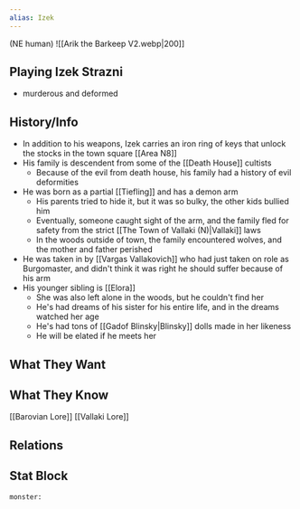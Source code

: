 ```yaml
---
alias: Izek
---
```

(NE human)
![[Arik the Barkeep V2.webp|200]]
## Playing Izek Strazni
- murderous and deformed

## History/Info
- In addition to his weapons, Izek carries an iron ring of keys that unlock the stocks in the town square [[Area N8]]
- His family is descendent from some of the [[Death House]] cultists
	- Because of the evil from death house, his family had a history of evil deformities
- He was born as a partial [[Tiefling]] and has a demon arm
	- His parents tried to hide it, but it was so bulky, the other kids bullied him
	- Eventually, someone caught sight of the arm, and the family fled for safety from the strict [[The Town of Vallaki (N)|Vallaki]] laws
	- In the woods outside of town, the family encountered wolves, and the mother and father perished
- He was taken in by [[Vargas Vallakovich]] who had just taken on role as Burgomaster, and didn't think it was right he should suffer because of his arm
- His younger sibling is [[Elora]]
	- She was also left alone in the woods, but he couldn't find her
	- He's had dreams of his sister for his entire life, and in the dreams watched her age
	- He's had tons of [[Gadof Blinsky|Blinsky]] dolls made in her likeness
	- He will be elated if he meets her

## What They Want

## What They Know
[[Barovian Lore]]
[[Vallaki Lore]]

## Relations

## Stat Block

```statblock
monster:
```

```dataviewjs
```
